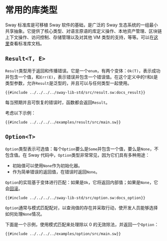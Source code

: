 # 常用的库类型

Sway 标准库是可移植 Sway 软件的基础，是广泛的 Sway 生态系统的一组最小共享抽象。它提供了核心类型、对语言原语的库定义操作、本地资产管理、区块链上下文操作、访问控制、存储管理以及对其他 VM 类型的支持，等等。可以在[这里](https://fuellabs.github.io/sway/master/std/index.html)查看标准库文档。

## `Result<T, E>`

<!-- This section should explain what the `Result` type is -->
<!-- result:example:start -->

`Result`类型用于返回和传播错误。它是一个`enum`，有两个变体：`Ok(T)`，表示成功并包含一个值，和`Err(E)`，表示错误并包含一个错误值。在这个定义中的`T`和`E`是类型参数，允许`Result`是泛型的，并且可以与任何类型一起使用。

<!-- result:example:end -->

```sway
{{#include ../../../../sway-lib-std/src/result.sw:docs_result}}
```

<!-- This section should explain when to use the `Result` type -->
<!-- use_result:example:start -->

每当预期并且可恢复的错误时，函数都会返回`Result`。

<!-- use_result:example:end -->

考虑以下示例：

```sway
{{#include ../../../../examples/result/src/main.sw}}
```

## `Option<T>`

<!-- This section should explain the `Option` type -->
<!-- option:example:start -->

`Option`类型表示可选值：每个`Option`要么是`Some`并包含一个值，要么是`None`，不包含值。在 Sway 代码中，`Option`类型非常常见，因为它们具有多种用途：

- 初始值可以使用`None`作为初始化器。
- 作为简单错误的返回值，在错误时返回`None`。

`Option`的实现基于变体进行匹配：如果是`Ok`，它将返回内部值；如果是`None`，它会[回滚](https://github.com/FuelLabs/fuel-specs/blob/master/src/fuel-vm/instruction-set.md#rvrt-revert)。

<!-- option:example:end -->

```sway
{{#include ../../../../sway-lib-std/src/option.sw:docs_option}}
```

<!-- This section should explain when to use the `Option` type -->
<!-- use_option:example:start -->

`Option`通常与模式匹配配对，以查询值的存在并采取行动，使开发人员能够选择如何处理`None`情况。

<!-- use_option:example:end -->

下面是一个示例，使用模式匹配来处理除以 0 的无效除法，并返回一个`Option`：

```sway
{{#include ../../../../examples/option/src/main.sw}}
```
